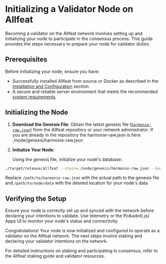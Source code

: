 # Initializing a Validator Node on Allfeat

Becoming a validator on the Allfeat network involves setting up and initializing your node to participate in the consensus process. This guide provides the steps necessary to prepare your node for validator duties.

## Prerequisites

Before initializing your node, ensure you have:

- Successfully installed Allfeat from source or Docker as described in the [Installation and Configuration](../installation/docker.md) section.
- A secure and reliable server environment that meets the recommended [system requirements](../prerequisites.md).

## Initializing the Node

1. **Download the Genesis File**:
Obtain the latest genesis file ([`harmonie-raw.json`](https://github.com/Allfeat/Allfeat/blob/master/node/genesis/harmonie-raw.json)) from the Allfeat repository or your network administrator.
If you are already in the repository the harmonie-raw.json is here ./node/genesis/harmonie-raw.json

2. **Initialize Your Node**:

   Using the genesis file, initialize your node's database:

```bash
./target/release/allfeat --chain=./node/genesis/harmonie-raw.json --base-path /path/to/node/data
```
   Replace `/path/to/harmonie-raw.json` with the actual path to the genesis file and `/path/to/node/data` with the desired location for your node's data.

## Verifying the Setup

Ensure your node is correctly set up and synced with the network before declaring your intentions to validate. Use telemetry or the Polkadot{.js} Apps UI to monitor your node's status and connectivity.

Congratulations! Your node is now initialized and configured to operate as a validator on the Allfeat network. The next steps involve staking and declaring your validator intentions on the network.

For detailed instructions on staking and participating in consensus, refer to the Allfeat staking guide and validator resources.
